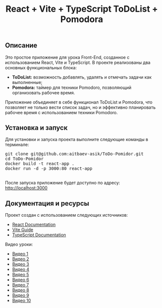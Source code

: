 <!DOCTYPE html>
<html lang="ru">
<head>
  <meta charset="UTF-8">
  <meta name="viewport" content="width=device-width, initial-scale=1">
  <title>React + Vite + TypeScript ToDoList + Pomodora</title>
</head>
<body>
  <header>
    <h1>React + Vite + TypeScript ToDoList + Pomodora</h1>
  </header>
  <div class="container">
    <section>
      <h2>Описание</h2>
      <p>
        Это простое приложение для урока Front-End, созданное с использованием React, Vite и TypeScript. В проекте реализованы два основных функциональных блока:
      </p>
      <ul>
        <li><strong>ToDoList:</strong> возможность добавлять, удалять и отмечать задачи как выполненные;</li>
        <li><strong>Pomodora:</strong> таймер для техники Pomodoro, позволяющий организовать рабочее время.</li>
      </ul>
      <p>
        Приложение объединяет в себе функционал ToDoList и Pomodora, что позволяет не только вести список задач, но и эффективно планировать рабочее время с использованием техники Pomodoro.
      </p>
    </section>
    <section>
      <h2>Установка и запуск</h2>
      <p>Для установки и запуска проекта выполните следующие команды в терминале:</p>
      <pre>
git clone git@github.com:aitbaev-asik/ToDo-Pomidor.git
cd ToDo-Pomidor
docker build -t react-app .
docker run -d -p 3000:80 react-app
      </pre>
      <p>После запуска приложение будет доступно по адресу: <a href="http://localhost:3000" target="_blank">http://localhost:3000</a></p>
    </section>
    <section>
      <h2>Документация и ресурсы</h2>
      <p>Проект создан с использованием следующих источников:</p>
      <ul>
        <li><a href="https://legacy.reactjs.org/docs/getting-started.html" target="_blank">React Documentation</a></li>
        <li><a href="https://vite.dev/guide/" target="_blank">Vite Guide</a></li>
        <li><a href="https://www.typescriptlang.org/docs/" target="_blank">TypeScript Documentation</a></li>
      </ul>
      <p>Видео уроки:</p>
      <ul>
        <li><a href="https://www.youtube.com/watch?v=KCrXgy8qtjM" target="_blank">Видео 1</a></li>
        <li><a href="https://www.youtube.com/watch?v=UTBqqUgvVGI&t=211s" target="_blank">Видео 2</a></li>
        <li><a href="https://www.youtube.com/watch?v=VAeRhmpcWEQ" target="_blank">Видео 3</a></li>
        <li><a href="https://www.youtube.com/watch?v=CgkZ7MvWUAA" target="_blank">Видео 4</a></li>
        <li><a href="https://www.youtube.com/watch?v=Gw1Amw6Duis" target="_blank">Видео 5</a></li>
        <li><a href="https://www.youtube.com/watch?v=siTUv1L9ymM&t=149s" target="_blank">Видео 6</a></li>
        <li><a href="https://www.youtube.com/watch?v=RbZyQWOEmD0" target="_blank">Видео 7</a></li>
        <li><a href="https://www.youtube.com/watch?v=cchqeWY0Nak&t=86s" target="_blank">Видео 8</a></li>
        <li><a href="https://www.youtube.com/watch?v=TPACABQTHvM" target="_blank">Видео 9</a></li>
        <li><a href="https://www.youtube.com/watch?v=GGi7Brsf7js" target="_blank">Видео 10</a></li>
      </ul>
    </section>
  </div>
</body>
</html>
